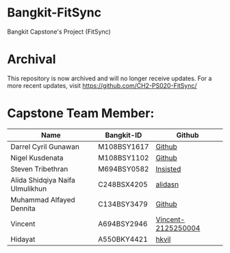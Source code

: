 # Bangkit-FitSync
Bangkit Capstone's Project (FitSync)

# Archival
This repository is now archived and will no longer receive updates. For a more recent updates, visit https://github.com/CH2-PS020-FitSync/

# Capstone Team Member:
<table>
    <thead>
        <tr>
            <th>Name</th>
            <th>Bangkit-ID</th>
            <th>Github</th>
        </tr>
    </thead>
    <tbody>
        <tr>
            <td>Darrel Cyril Gunawan</td>
            <td>M108BSY1617</td>
            <td><a href="#">Github</a></td>
        </tr>
        <tr>
            <td>Nigel Kusdenata</td>
            <td>M108BSY1102</td>
            <td><a href="#">Github</a></td>
        </tr>
        <tr>
            <td>Steven Tribethran</td>
            <td>M694BSY0582</td>
            <td><a href="https://github.com/Insisted">Insisted</a></td>
        </tr>
        <tr>
            <td>Alida Shidqiya Naifa Ulmulikhun</td>
            <td>C248BSX4205</td>
            <td><a href="https://github.com/alidasn">alidasn</a></td>
        </tr>
        <tr>
            <td>Muhammad Alfayed Dennita</td>
            <td>C134BSY3479</td>
            <td><a href="#">Github</a></td>
        </tr>
        <tr>
            <td>Vincent</td>
            <td>A694BSY2946</td>
            <td><a href="https://github.com/Vincent-2125250004">Vincent-2125250004</a></td>
        </tr>
        <tr>
            <td>Hidayat</td>
            <td>A550BKY4421</td>
            <td><a href="https://github.com/hkvil" target="_blank">hkvil</a></td>
        </tr>
    </tbody>
</table>
